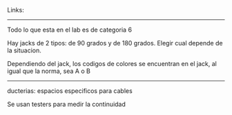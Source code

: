 Links:
___
Todo lo que esta en el lab es de categoria 6

Hay jacks de 2 tipos: de 90 grados y de 180 grados. Elegir cual depende de la situacion.

Dependiendo del jack, los codigos de colores se encuentran en el jack, al igual que la norma, sea A o B

___
ducterias: espacios especificos para cables

Se usan testers para medir la continuidad